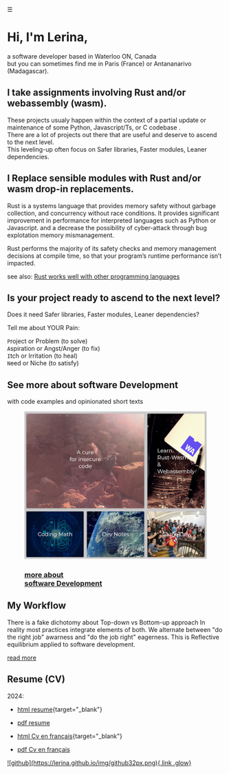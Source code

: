 
<div class="bg_lerina"></div><div class="navbar"><a class="openbtn" onclick="openNav()">&#9776;</a></div>
<main>

# Hi, I'm Lerina, 
a software developer based in Waterloo ON, Canada<br/> but you can sometimes find me in Paris (France) or Antananarivo (Madagascar).

## I take assignments involving Rust and/or webassembly (wasm).  

These projects usualy happen within the context of a partial update or maintenance of some Python, Javascript/Ts, or C codebase .  
There are a lot of projects out there that are useful and deserve to ascend to the next level.  
This leveling-up often focus on Safer libraries, Faster modules, Leaner dependencies.  

## I Replace sensible modules with Rust and/or wasm drop-in replacements. 

Rust is a systems language that provides memory safety without garbage collection, and concurrency without race conditions.
It provides significant improvement in performance for interpreted languages such as Python or Javascript.
and a decrease the possibility of cyber-attack through bug explotation memory mismanagement.

Rust performs the majority of its safety checks and memory management decisions at compile time, so that your program’s runtime performance isn’t impacted.

see also: [Rust works well with other programming languages](./code/secure_coding/index.html)

## Is your project ready to ascend to the next level?

Does it need Safer libraries, Faster modules, Leaner dependencies?

Tell me about YOUR Pain:

`P`roject or Problem (to solve)  
`A`spiration or Angst/Anger (to fix)  
`I`tch or Irritation  (to heal)  
`N`eed or Niche (to satisfy)  

## See more about software Development
with code examples and opinionated short texts

<figure class="hover-img"><a href="./code/index.html">
<img src="../../img/code_index.jpg"/>
<figcaption>
<h3>more about <br/>software Development</h3>
</figcaption></a>
</figure>


## My Workflow

There is a fake dichotomy about Top-down vs Bottom-up approach 
In reality most practices integrate elements of both.
We alternate between "do the right job" awarness and "do the job right" eagerness.
This is Reflective equilibrium applied to software development.

[read more](./code/workflow.html)  

## Resume (CV)

2024:

- [html resume](./cv2024.html){target="_blank"}
- [pdf resume](./cv2024.pdf)

- [html Cv en français](./cv2024_fr.html){target="_blank"}
- [pdf Cv en français](./cv2024_fr.pdf)

</main>
<footer>
  <a href="https://github.com/lerina" target="_blank" title="github">![github](https://lerina.github.io/img/github32px.png){.link .glow}
  </a>
</footer>

<script src="https://lerina.github.io/js/toc.js"></script>
<script>
let anchor= document.createElement('a');
anchor.href="javascript:closeNav()"; //void(0)"; //anchor[0].onclick = closeNav();
anchor.className = "closebtn";  
anchor.innerHTML="&times;";
document.getElementById("TOC").prepend(anchor);

let navCrumbs= document.createElement('div');
navCrumbs.className = "hover-nav";
navCrumbs.innerHTML = `
<div class="hover-nav">
<ul>
<li><a href="../../index.html">⇦ home</a></li>
<li><a href="./index.html">lerina</a></li>
</ul>
</div>`;
document.getElementById("TOC").prepend(navCrumbs); 
</script>
